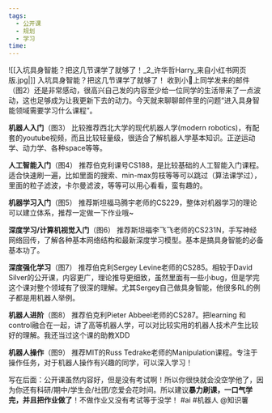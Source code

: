 ```yaml
---
tags:
  - 公开课
  - 规划
  - 学习
time:
---
```

![[入坑具身智能？把这几节课学了就够了！_2_许华哲Harry_来自小红书网页版.jpg|]]
入坑具身智能？把这几节课学了就够了！
收到小🍠上同学发来的邮件（图2）还是非常感动，很高兴自己发的内容至少给一位同学的生活带来了一点波动，这也足够成为让我更新下去的动力。今天就来聊聊邮件里的问题“进入具身智能领域需要学习什么课程”。
	
**机器人入门**（图3） 比较推荐西北大学的现代机器人学(modern robotics)，有配套的youtube视频，而且比较轻量级，很适合了解机器人学基本知识。正逆运动学、动力学、各种space等等。
	
**人工智能入门**（图4） 推荐伯克利课号CS188，是比较基础的人工智能入门课程。适合快速刷一遍，比如里面的搜索、min-max剪枝等等可以跳过（算法课学过），里面的粒子滤波，卡尔曼滤波，等等可以用心看看，蛮有趣的。
	
**机器学习入门**（图5） 推荐斯坦福马腾宇老师的CS229，整体对机器学习的理论可以建立体系，推荐一定做一下作业哦~
	
**深度学习/计算机视觉入门**（图6）  推荐斯坦福李飞飞老师的CS231N，手写神经网络回传，了解各种基本网络结构和最新深度学习模型。基本是搞具身智能的必备基本功了。
	
**深度强化学习**（图7） 推荐伯克利Sergey Levine老师的CS285。相较于David Silver的公开课，内容更广，理论推导更细致，虽然里面有一些小bug，但是学完这个课对整个领域有了很深的理解。尤其Sergey自己做具身智能，他很多RL的例子都是用机器人举例。
	
**机器人进阶**（图8） 推荐伯克利Pieter Abbeel老师的CS287。把learning 和control融合在一起，讲了高等机器人学，可以对比较实用的机器人技术产生比较好的理解。我还当过这个课的助教XDD
	
**机器人操作**（图9）  推荐MIT的Russ Tedrake老师的Manipulation课程。专注于操作任务，对于机器人操作有兴趣的同学，可以深入学习！
	
写在后面：公开课虽然内容好，但是没有考试啊！所以你很快就会没空学他了，因为你还有科研/期中/学生会/社团/恋爱会花时间。所以建议**暴力刷课，一口气学完，并且把作业做了**！不做作业又没有考试等于没学！ #ai #机器人  @知识薯